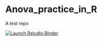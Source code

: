 # Anova_practice_in_R

A test repo

<!-- badges: start -->
  [![Launch Rstudio Binder](http://mybinder.org/badge_logo.svg)](https://mybinder.org/v2/gh/nikostourvas/Anova_practice_in_R/master?urlpath=rstudio)
  <!-- badges: end -->